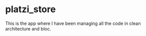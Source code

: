 # platzi_store
This is the app where I have been managing all the code in clean architecture and bloc.
